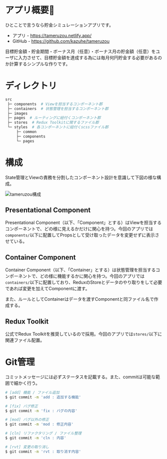 # アプリ概要
ひとことで言うなら貯金シミュレーションアプリです。

- アプリ - https://tameruzou.netlify.app/
- GitHub - https://github.com/kazuhe/tameruzou

目標貯金額・貯金期間・ボーナス月（任意）・ボーナス月の貯金額（任意）をユーザに入力させて、目標貯金額を達成する為には毎月何円貯金する必要があるのか計算するシンプルな作りです。

# ディレクトリ
``` bash
src
 ├─ components  # Viewを担当するコンポーネント郡
 ├─ containers  # 状態管理を担当するコンポーネント郡
 ├─ images
 ├─ pages  # ルーティングに紐付くコンポーネント郡
 ├─ stores  # Redux Toolkitに関するファイル郡
 └─ styles  # 各コンポーネントに紐付くscssファイル郡
     ├─ common
     ├─ components
     └─ pages
```

# 構成
State管理とViewの責務を分割したコンポーネント設計を意識して下図の様な構成。

![tameruzou構成](https://storage.googleapis.com/zenn-user-upload/tr5rx2y769b6f73vah07da5r6lx5)

## Presentational Component
Presentational Component（以下、「Component」とする）はViewを担当するコンポーネントで、どの様に見えるかだけに関心を持つ。今回のアプリでは`components/`以下に配置してPropsとして受け取ったデータを変更せずに表示させている。

## Container Component
Container Component（以下、「Container」とする）は状態管理を担当するコンポーネントで、どの様に機能するかに関心を持つ。今回のアプリでは`containers/`以下に配置しており、ReduxのStoreとデータのやり取りをして必要であれば変更を加えてComponentに渡す。

また、ルールとしてContainerはデータを渡すComponentと同ファイル名で作成する。

## Redux Toolkit
公式でRedux Toolkitを推奨しているので採用。今回のアプリでは`stores/`以下に関連ファイル配置。

# Git管理
コミットメッセージには必ずステータスを記載する。また、commitは可能な範囲で細かく行う。
``` bash
# [add] 機能 / ファイル追加
$ git commit -m 'add : 追加する機能'

# [fix] バグ修正
$ git commit -m 'fix : バグの内容'

# [mod] バグ以外の修正
$ git commit -m 'mod : 修正内容'

# [cln] リファクタリング / ファイル整理
$ git commit -m 'cln : 内容'

# [rvt] 変更の取り消し
$ git commit -m 'rvt : 取り消す内容'
```